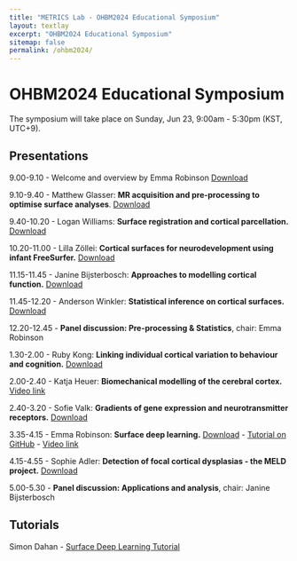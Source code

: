 ```yaml
---
title: "METRICS Lab - OHBM2024 Educational Symposium"
layout: textlay
excerpt: "OHBM2024 Educational Symposium"
sitemap: false
permalink: /ohbm2024/
---
```


# OHBM2024 Educational Symposium

The symposium will take place on Sunday, Jun 23, 9:00am - 5:30pm (KST, UTC+9).

## Presentations

9.00-9.10 - Welcome and overview by Emma Robinson [Download](https://emckclac-my.sharepoint.com/:p:/g/personal/k1644933_kcl_ac_uk/EZOUBUfZoRZNovj6KqfCJ0UB6S06D_b6YhQr4T0gaZGcIQ?e=UijT67)

9.10-9.40 - Matthew Glasser: __MR acquisition and pre-processing to optimise surface analyses__. [Download](https://emckclac-my.sharepoint.com/:p:/g/personal/k1644933_kcl_ac_uk/EUNGl7S0YBNEjUMhAMICo-UBJSVswq-NZ56xM_kzNP-URA?e=pUfPWY)

9.40-10.20 - Logan Williams: __Surface registration and cortical parcellation.__ [Download](https://docs.google.com/presentation/d/1voXMDy5VFjaHAYcsGwboBNbBawhns1bU/edit?usp=sharing&ouid=102123682150311517228&rtpof=true&sd=true)

10.20-11.00 - Lilla Zöllei: __Cortical surfaces for neurodevelopment using infant FreeSurfer.__ [Download](https://emckclac-my.sharepoint.com/:p:/g/personal/k1644933_kcl_ac_uk/ERv9ebk3pYRPl-CSDssICcABngCi5djfBqV2g-7Xj3SEfw?e=Ls281z)

11.15-11.45 - Janine Bijsterbosch: __Approaches to modelling cortical function.__ [Download](https://emckclac-my.sharepoint.com/:p:/g/personal/k1644933_kcl_ac_uk/EZYZ_Qx90PNJraklxRhacEEBFAk8J_emgRS79OOKBPWE9Q?e=HcZick)

11.45-12.20 - Anderson Winkler: __Statistical inference on cortical surfaces.__ [Download](https://emckclac-my.sharepoint.com/:p:/g/personal/k1644933_kcl_ac_uk/EfYNE81GtYBGknDhmwY32D4Bdi1DR1-LYm6-Ouk4raos_Q?e=0jsobm)

12.20-12.45 - __Panel discussion: Pre-processing & Statistics__, chair: Emma Robinson

1.30-2.00 - Ruby Kong: __Linking individual cortical variation to behaviour and cognition.__ [Download](https://emckclac-my.sharepoint.com/:p:/g/personal/k1644933_kcl_ac_uk/ET2I4CymzK1HhVgK_uGAW14BA1WIJaIZ_ow4ZJtzi5YVIg?e=LYRbMk)

2.00-2.40 - Katja Heuer: __Biomechanical modelling of the cerebral cortex.__ [Video link](https://emckclac-my.sharepoint.com/:v:/g/personal/k1644933_kcl_ac_uk/EZPgqCEyVkROu4Am1vc6phEBqqRYQVx1PwD9_R51D_chWw?e=dqJSgy&nav=eyJyZWZlcnJhbEluZm8iOnsicmVmZXJyYWxBcHAiOiJTdHJlYW1XZWJBcHAiLCJyZWZlcnJhbFZpZXciOiJTaGFyZURpYWxvZy1MaW5rIiwicmVmZXJyYWxBcHBQbGF0Zm9ybSI6IldlYiIsInJlZmVycmFsTW9kZSI6InZpZXcifX0%3D)

2.40-3.20 - Sofie Valk: __Gradients of gene expression and neurotransmitter receptors.__ [Download](https://emckclac-my.sharepoint.com/:p:/g/personal/k1644933_kcl_ac_uk/Efz0H2TsuIFKhqlxy1UYQWgB0RzYBe0QH79DMlZPFqOX8g?e=lGLqhy)

3.35-4.15 - Emma Robinson: __Surface deep learning.__ [Download](https://emckclac-my.sharepoint.com/:p:/g/personal/k1644933_kcl_ac_uk/EZ1Sw4yhkRlGg4fElFXJrEsBuiQ-8towFlo_1hcuuOekBg?e=eBHX97) - [Tutorial on GitHub](https://github.com/metrics-lab/surface-deep-learning-tutorial) - [Video link](https://emckclac-my.sharepoint.com/:v:/g/personal/k1644933_kcl_ac_uk/EcremXf1Ww5Ih5m8sg6lmGIBX9uY1Ei3dGDTf5Qhn1ctCg?e=eub8ol&nav=eyJyZWZlcnJhbEluZm8iOnsicmVmZXJyYWxBcHAiOiJTdHJlYW1XZWJBcHAiLCJyZWZlcnJhbFZpZXciOiJTaGFyZURpYWxvZy1MaW5rIiwicmVmZXJyYWxBcHBQbGF0Zm9ybSI6IldlYiIsInJlZmVycmFsTW9kZSI6InZpZXcifX0%3D)

4.15-4.55 - Sophie Adler: __Detection of focal cortical dysplasias - the MELD project.__ [Download](https://emckclac-my.sharepoint.com/:p:/g/personal/k1644933_kcl_ac_uk/EUrbI95VvrtKqx2ilqSrQVABOPwMF0Yv-EONpGt7Fd7FKw?e=6PZ1pn)

5.00-5.30 - __Panel discussion: Applications and analysis__, chair: Janine Bijsterbosch


## Tutorials

Simon Dahan - [Surface Deep Learning Tutorial](https://github.com/metrics-lab/surface-deep-learning-tutorial)
<br>
<br>
<br>
<br>

